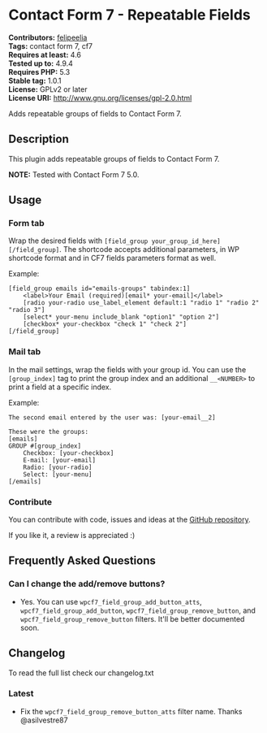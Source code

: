 # Contact Form 7 - Repeatable Fields #
**Contributors:** [felipeelia](https://profiles.wordpress.org/felipeelia)  
**Tags:** contact form 7, cf7  
**Requires at least:** 4.6  
**Tested up to:** 4.9.4  
**Requires PHP:** 5.3  
**Stable tag:** 1.0.1  
**License:** GPLv2 or later  
**License URI:** http://www.gnu.org/licenses/gpl-2.0.html  

Adds repeatable groups of fields to Contact Form 7.

## Description ##
This plugin adds repeatable groups of fields to Contact Form 7.

**NOTE:** Tested with Contact Form 7 5.0.

## Usage ##

### Form tab ###
Wrap the desired fields with `[field_group your_group_id_here][/field_group]`. The shortcode accepts additional parameters, in WP shortcode format and in CF7 fields parameters format as well.

Example:
~~~~
[field_group emails id="emails-groups" tabindex:1]
	<label>Your Email (required)[email* your-email]</label>
	[radio your-radio use_label_element default:1 "radio 1" "radio 2" "radio 3"]
	[select* your-menu include_blank "option1" "option 2"]
	[checkbox* your-checkbox "check 1" "check 2"]
[/field_group]
~~~~

### Mail tab ###
In the mail settings, wrap the fields with your group id. You can use the `[group_index]` tag to print the group index and an additional `__<NUMBER>` to print a field at a specific index.

Example:
~~~~
The second email entered by the user was: [your-email__2]

These were the groups:
[emails]
GROUP #[group_index]
	Checkbox: [your-checkbox]
	E-mail: [your-email]
	Radio: [your-radio]
	Select: [your-menu]
[/emails]
~~~~

### Contribute ###
You can contribute with code, issues and ideas at the [GitHub repository](https://github.com/felipeelia/cf7-repeatable-fields).

If you like it, a review is appreciated :)

## Frequently Asked Questions ##

### Can I change the add/remove buttons? ###

* Yes. You can use `wpcf7_field_group_add_button_atts`, `wpcf7_field_group_add_button`, `wpcf7_field_group_remove_button`, and `wpcf7_field_group_remove_button` filters. It'll be better documented soon.

## Changelog ##

To read the full list check our changelog.txt

### Latest ###

* Fix the `wpcf7_field_group_remove_button_atts` filter name. Thanks @asilvestre87
